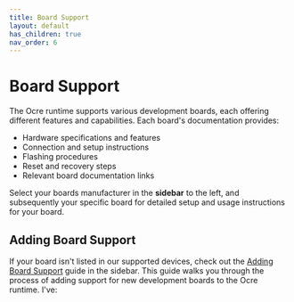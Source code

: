 ```yaml
---
title: Board Support
layout: default
has_children: true
nav_order: 6 
---
```


# Board Support
The Ocre runtime supports various development boards, each offering different features and capabilities. Each board's documentation provides:
- Hardware specifications and features
- Connection and setup instructions
- Flashing procedures
- Reset and recovery steps
- Relevant board documentation links

Select your boards manufacturer in the **sidebar** to the left, and subsequently your specific board for detailed setup and usage instructions for your board.

## Adding Board Support
If your board isn't listed in our supported devices, check out the [Adding Board Support](../board-support/adding-support) guide in the sidebar. This guide walks you through the process of adding support for new development boards to the Ocre runtime.
I've: